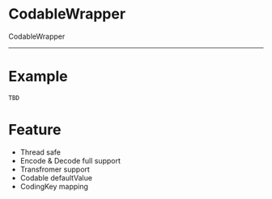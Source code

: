 # CodableWrapper
CodableWrapper

---

# Example

```
TBD
```

# Feature
* Thread safe
* Encode & Decode full support
* Transfromer support
* Codable defaultValue
* CodingKey mapping
